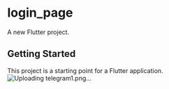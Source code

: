 # login_page

A new Flutter project.

## Getting Started

This project is a starting point for a Flutter application.
![Uploading telegram1.png…]()
